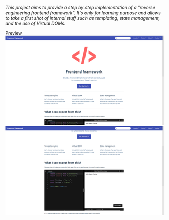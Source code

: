 
_This project aims to provide a step by step implementation of a "reverse engineering frontend framework". It's only for learning purpose and allows to take a first shot of internal stuff such as templating, state management, and the use of Virtual DOMs._


Preview
![Preview](https://github.com/ashubly25/Reverse_Eng_Frontend/blob/master/Screenshot%20from%202020-09-24%2019-10-22.png)
![Preview](https://github.com/ashubly25/Reverse_Eng_Frontend/blob/master/Screenshot%20from%202020-09-24%2019-10-29.png)

